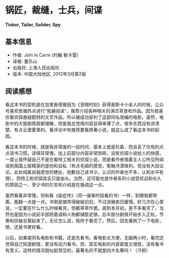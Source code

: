 # 锅匠，裁缝，士兵，间谍 
**Tinker, Tailer, Solider, Spy**


## 基本信息

* 作者: Joln le Carre (约翰 勒卡雷)
* 译者: 董乐山
* 出版社: 上海人民出版社
* 版本: 中国大陆地区, 2012年3月第2版

## 阅读感想

看这本书的契机是在加里奥德曼因为《至暗时刻》获得奥斯卡小金人的时候，公众号喜欢依循热点进行“拓展阅读”，推荐介绍各种相关的演员背景和作品。因为我喜欢看侦探悬疑题材的文艺作品，所以被成功安利了这部同名改编的电影。虽然，电影中的大致剧情我都理解，但是我总觉得内容显得单薄了点，很多东西没有讲清楚，有点云里雾里的。看评论中有推荐要看原著小说，就这么成了看这本书的起因。

看这本书的时候，就是我非常废的一段时间，基本上就是社畜，而且丢了仅有的点点读书习惯。读得非常慢，加上前部分内容非常琐碎，没有侦探小说给人的快感，一度让我怀疑自己不是在看特工相关的侦探小说，而是看作者借着主人公所见所闻讽刺英国上层精英的虚伪和自私（有点毛姆的感觉，笔触冷漠锋利，但没有大段议论。此处纯属自我感觉的瞎扯，抱歉自己读书少，认识的作者也不多，认知水平有限），而特工和侦探其实只是由头。当然，这可能也是作者系列小说受欢迎和长久的原因之一，至少书的引言和介绍是在强调这一点。

虽然看着非常慢，但和看《癌症传》（同一废柴时段看的书）一样，到哪我都带着，能翻一点是一点。书倒是被弄得破破旧旧，不过进展依旧缓慢。好几次在心里说，一定要在什么什么时候看完，但都草草作罢。直到本月初，差不多看完了，当然也是因为小说前半部把基调和人物都铺垫足够，后半部分剧情开始步入正轨，节奏和侦破总算起来了。无论怎么说，我终于看完了。然后，回去重刷了一下电影，嗯，还是书更好看。

以后，如果是同名电影和书籍，还是先看书。看电影太方便，无脑两小时，看完还觉得自己知道剧情，更没有动力看书。但，其实电影的内容密度又很低，没有看书有意义。这样的情况貌似挺常见的，最著名的不就是四大名著吗！（汗颜）
